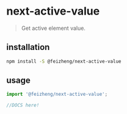 # next-active-value
> Get active element value.

## installation
```bash
npm install -S @feizheng/next-active-value
```

## usage
```js
import '@feizheng/next-active-value';

//DOCS here!
```
